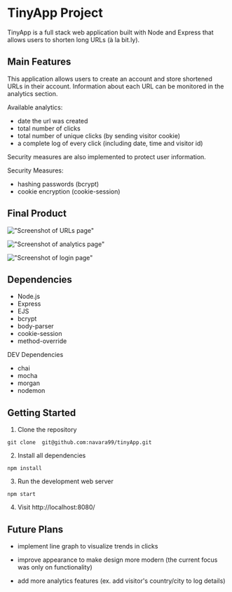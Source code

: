 # TinyApp Project

TinyApp is a full stack web application built with Node and Express that allows users to shorten long URLs (à la bit.ly).

## Main Features

This application allows users to create an account and store shortened URLs in their account. Information about each URL can be monitored in the analytics section.

Available analytics:

- date the url was created
- total number of clicks
- total number of unique clicks (by sending visitor cookie)
- a complete log of every click (including date, time and visitor id)

Security measures are also implemented to protect user information. 

Security Measures:

- hashing passwords (bcrypt)
- cookie encryption (cookie-session)

## Final Product

!["Screenshot of URLs page"](https://github.com/navara99/tinyApp/blob/master/docs/urls-index-page.png)

!["Screenshot of analytics page"](https://github.com/navara99/tinyApp/blob/master/docs/urls-page.png)

!["Screenshot of login page"](https://github.com/navara99/tinyApp/blob/master/docs/login-page.png)

## Dependencies

- Node.js
- Express
- EJS
- bcrypt
- body-parser
- cookie-session
- method-override

DEV Dependencies

- chai
- mocha
- morgan
- nodemon

## Getting Started

1.  Clone the repository

```git clone  git@github.com:navara99/tinyApp.git```

2.  Install all dependencies

````npm install````

3.  Run the development web server 

```npm start```

4.  Visit http://localhost:8080/

## Future Plans

* implement line graph to visualize trends in clicks

* improve appearance to make design more modern (the current focus was only on functionality)

* add more analytics features (ex. add visitor's country/city to log details)
